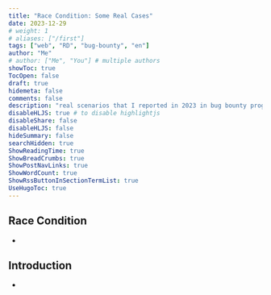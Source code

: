 ```yaml
---
title: "Race Condition: Some Real Cases"
date: 2023-12-29
# weight: 1
# aliases: ["/first"]
tags: ["web", "RD", "bug-bounty", "en"]
author: "Me"
# author: ["Me", "You"] # multiple authors
showToc: true
TocOpen: false
draft: true
hidemeta: false
comments: false
description: "real scenarios that I reported in 2023 in bug bounty programs"
disableHLJS: true # to disable highlightjs
disableShare: false
disableHLJS: false
hideSummary: false
searchHidden: true
ShowReadingTime: true
ShowBreadCrumbs: true
ShowPostNavLinks: true
ShowWordCount: true
ShowRssButtonInSectionTermList: true
UseHugoToc: true
---
```


## Race Condition
-
## Introduction
-